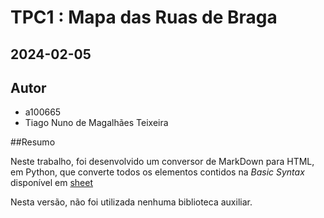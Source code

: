 # TPC1 : Mapa das Ruas de Braga
## 2024-02-05

## Autor
- a100665
- Tiago Nuno de Magalhães Teixeira

##Resumo

Neste trabalho, foi desenvolvido um conversor de MarkDown para HTML, em Python, que converte todos os elementos contidos na *Basic Syntax* disponível em [sheet](https://www.markdownguide.org/cheat-sheet/)

Nesta versão, não foi utilizada nenhuma biblioteca auxiliar.